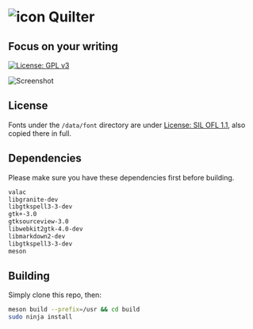 # ![icon](data/images/icon.png) Quilter

## Focus on your writing
[![License: GPL v3](https://img.shields.io/badge/License-GPL%20v3-blue.svg)](http://www.gnu.org/licenses/gpl-3.0)

![Screenshot](data/images/shot.png)

## License

Fonts under the `/data/font` directory are under [License: SIL OFL 1.1](http://scripts.sil.org/OFL), also copied there in full.

## Dependencies

Please make sure you have these dependencies first before building.

```bash
valac
libgranite-dev
libgtkspell3-3-dev
gtk+-3.0
gtksourceview-3.0
libwebkit2gtk-4.0-dev
libmarkdown2-dev
libgtkspell3-3-dev
meson
```

## Building

Simply clone this repo, then:

```bash
meson build --prefix=/usr && cd build
sudo ninja install
```
